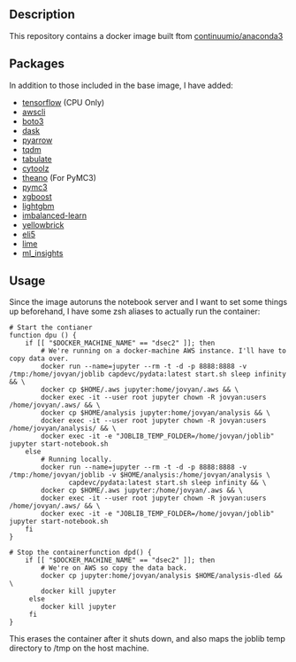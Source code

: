 ## Description

This repository contains a docker image built ftom [continuumio/anaconda3](https://hub.docker.com/r/continuumio/anaconda3/)

## Packages

In addition to those included in the base image, I have added:

 - [tensorflow](https://github.com/tensorflow/tensorflow) (CPU Only)
 - [awscli](https://github.com/aws/aws-cli)
 - [boto3](https://github.com/boto/boto3)
 - [dask](https://github.com/dask/dask)
 - [pyarrow](https://arrow.apache.org/)
 - [tqdm](https://github.com/noamraph/tqdm)
 - [tabulate](https://bitbucket.org/astanin/python-tabulate)
 - [cytoolz](https://github.com/pytoolz/cytoolz)
 - [theano](https://github.com/Theano/Theano) (For PyMC3)
 - [pymc3](https://github.com/pymc-devs/pymc3)
 - [xgboost](https://github.com/dmlc/xgboost/tree/master/python-package)
 - [lightgbm](https://github.com/Microsoft/LightGBM)
 - [imbalanced-learn](https://github.com/scikit-learn-contrib/imbalanced-learn)
 - [yellowbrick](https://github.com/DistrictDataLabs/yellowbrick)
 - [eli5](https://github.com/TeamHG-Memex/eli5)
 - [lime](https://github.com/marcotcr/lime)
 - [ml_insights](https://github.com/numeristical/introspective)

## Usage

Since the image autoruns the notebook server and I want to set some things up beforehand, I have some zsh aliases to actually run the container:

```
# Start the contianer
function dpu () {
    if [[ "$DOCKER_MACHINE_NAME" == "dsec2" ]]; then
        # We're running on a docker-machine AWS instance. I'll have to copy data over.
        docker run --name=jupyter --rm -t -d -p 8888:8888 -v /tmp:/home/jovyan/joblib capdevc/pydata:latest start.sh sleep infinity && \
        docker cp $HOME/.aws jupyter:home/jovyan/.aws && \
        docker exec -it --user root jupyter chown -R jovyan:users /home/jovyan/.aws/ && \
        docker cp $HOME/analysis jupyter:home/jovyan/analysis && \
        docker exec -it --user root jupyter chown -R jovyan:users /home/jovyan/analysis/ && \
        docker exec -it -e "JOBLIB_TEMP_FOLDER=/home/jovyan/joblib" jupyter start-notebook.sh
    else
        # Running locally.
        docker run --name=jupyter --rm -t -d -p 8888:8888 -v /tmp:/home/jovyan/joblib -v $HOME/analysis:/home/jovyan/analysis \
               capdevc/pydata:latest start.sh sleep infinity && \
        docker cp $HOME/.aws jupyter:/home/jovyan/.aws && \
        docker exec -it --user root jupyter chown -R jovyan:users /home/jovyan/.aws/ && \
        docker exec -it -e "JOBLIB_TEMP_FOLDER=/home/jovyan/joblib" jupyter start-notebook.sh
    fi
}

# Stop the containerfunction dpd() {
    if [[ "$DOCKER_MACHINE_NAME" == "dsec2" ]]; then
        # We're on AWS so copy the data back.
        docker cp jupyter:home/jovyan/analysis $HOME/analysis-dled && \
        docker kill jupyter
     else
        docker kill jupyter
     fi
}

```

This erases the container after it shuts down, and also maps the joblib temp directory to /tmp on the host machine.

